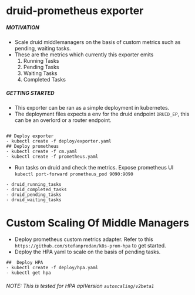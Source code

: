 # druid-prometheus exporter

##### MOTIVATION
- Scale druid middlemanagers on the basis of custom metrics such as pending, waiting tasks. 
- These are the metrics which currently this exporter emits
    1. Running Tasks
    2. Pending Tasks
    3. Waiting Tasks
    4. Completed Tasks

##### GETTING STARTED
 - This exporter can be ran as a simple deployment in kubernetes. 
 - The deployment files expects a env for the druid endpoint ```DRUID_EP```, this can be an overlord or a router endpoint. 
 ```

 ## Deploy exporter
 - kubectl create -f deploy/exporter.yaml 
 ## Deploy prometheus
 - kubectl create -f cm.yaml 
 - kubectl create -f prometheus.yaml
 ```
- Run tasks on druid and check the metrics. Expose prometheus UI ```kubectl port-forward prometheus_pod 9090:9090```
```
- druid_running_tasks
- druid_completed_tasks
- druid_pending_tasks
- druid_waiting_tasks
```

# Custom Scaling Of Middle Managers

  - Deploy prometheus custom metrics adapter. Refer to this  ```https://github.com/stefanprodan/k8s-prom-hpa``` to get started.
  - Deploy the HPA yaml to scale on the basis of pending tasks.
 ```
 ##  Deploy HPA 
 - kubectl create -f deploy/hpa.yaml
 - kubectl get hpa
 ```
 
 ######  NOTE: This is tested for HPA apiVersion ```autoscaling/v2beta1```  
